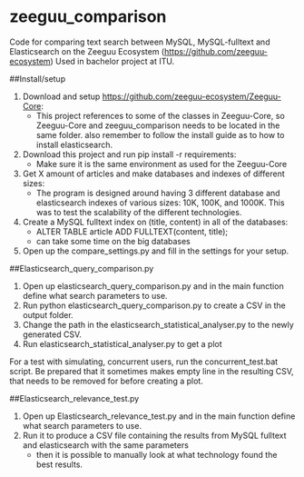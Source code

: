 # zeeguu_comparison
Code for comparing text search between MySQL, MySQL-fulltext and Elasticsearch on the Zeeguu Ecosystem (https://github.com/zeeguu-ecosystem)
Used in bachelor project at ITU.

##Install/setup
1. Download and setup https://github.com/zeeguu-ecosystem/Zeeguu-Core:
    + This project references to some of the classes in Zeeguu-Core, so Zeeguu-Core and zeeguu_comparison needs to be located in the same folder.
    also remember to follow the install guide as to how to install elasticsearch. 
2. Download this project and run pip install -r requirements: 
    + Make sure it is the same environment as used for the Zeeguu-Core
3. Get X amount of articles and make databases and indexes of different sizes:
    + The program is designed around having 3 different database and elasticsearch indexes of various sizes: 10K, 100K, and 1000K. 
    This was to test the scalability of the different technologies. 
4. Create a MySQL fulltext index on (title, content) in all of the databases: 
    + ALTER TABLE article
    ADD FULLTEXT(content, title);
    + can take some time on the big databases
5. Open up the compare_settings.py and fill in the settings for your setup.

##Elasticsearch_query_comparison.py
1. Open up elasticsearch_query_comparison.py and in the main function define what search parameters to use.
2. Run python elasticsearch_query_comparison.py to create a CSV in the output folder.
3. Change the path in the elasticsearch_statistical_analyser.py to the newly generated CSV.
4. Run elasticsearch_statistical_analyser.py to get a plot

For a test with simulating, concurrent users, run the concurrent_test.bat script. Be prepared that it 
sometimes makes empty line in the resulting CSV, that needs to be removed for before creating a plot. 

##Elasticsearch_relevance_test.py
1. Open up Elasticsearch_relevance_test.py and in the main function define what search parameters to use.
2. Run it to produce a CSV file containing the results from MySQL fulltext and elasticsearch with the same parameters
    + then it is possible to manually look at what technology found the best results.   





